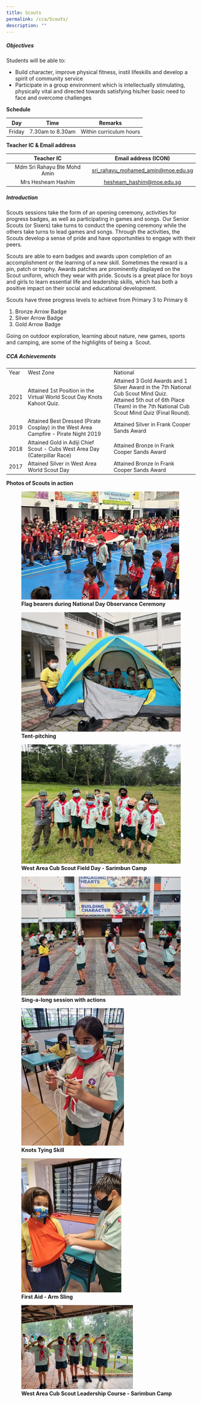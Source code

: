 ```yaml
---
title: Scouts
permalink: /cca/Scouts/
description: ""
---
```

##### **Objectives**

  

Students will be able to:

*   Build character, improve physical fitness, instil lifeskills and develop a spirit of community service 
*   Participate in a group environment which is intellectually stimulating, physically vital and directed towards satisfying his/her basic need to face and overcome challenges

  

**Schedule**

  

| Day | Time | Remarks |
| --- | --- | --- |
| Friday | 7.30am to 8.30am | Within curriculum hours |

  

**Teacher IC & Email address**

  

|          Teacher IC          |        Email address (ICON)        |
|:----------------------------:|:----------------------------------:|
| Mdm Sri Rahayu Bte Mohd Amin | sri_rahayu_mohamed_amin@moe.edu.sg |
|      Mrs Hesheam Hashim      |      hesheam_hashim@moe.edu.sg     |

  

##### **Introduction**

  

Scouts sessions take the form of an opening ceremony, activities for progress badges, as well as participating in games and songs. Our Senior Scouts (or Sixers) take turns to conduct the opening ceremony while the others take turns to lead games and songs. Through the activities, the Scouts develop a sense of pride and have opportunities to engage with their peers.     

  

Scouts are able to earn badges and awards upon completion of an accomplishment or the learning of a new skill. Sometimes the reward is a pin, patch or trophy. Awards patches are prominently displayed on the Scout uniform, which they wear with pride. Scouts is a great place for boys and girls to learn essential life and leadership skills, which has both a positive impact on their social and educational development.

  

Scouts have three progress levels to achieve from Primary 3 to Primary 6  

  

1.  Bronze Arrow Badge
2.  Silver Arrow Badge
3.  Gold Arrow Badge

  

Going on outdoor exploration, learning about nature, new games, sports and camping, are some of the highlights of being a  Scout.

##### **CCA Achievements**

|        |                                                                                      |                                             |
|--------|--------------------------------------------------------------------------------------|---------------------------------------------|
|  Year  |                                       West Zone                                      |                   National                  
2021 | Attained 1st Position in the Virtual World Scout Day Knots Kahoot Quiz.| Attained 3 Gold Awards and 1 Silver Award in the 7th National Cub Scout Mind Quiz. </br> Attained 5th out of 6th Place (Team) in the 7th National Cub Scout Mind Quiz (Final Round).|
|  2019  | Attained Best Dressed (Pirate Cosplay) in the West Area Campfire - Pirate Night 2019 | Attained Silver in Frank Cooper Sands Award |
|  2018  | Attained Gold in Adiji Chief Scout - Cubs West Area Day (Caterpillar Race)           | Attained Bronze in Frank Cooper Sands Award |
| 2017   | Attained Silver in West Area World Scout Day                                         | Attained Bronze in Frank Cooper Sands Award |

  
**Photos of Scouts in action**

<figure>

<img src="/images/Our%20Curriculum/Departments/CCA/Scouts/S1NEW.jpg">

<figcaption> <strong> Flag bearers during National Day Observance Ceremony </strong> </figcaption>

</figure>

<figure>

<img src="/images/Our%20Curriculum/Departments/CCA/Scouts/S2.jpg">

<figcaption> <strong> Tent-pitching </strong> </figcaption>

</figure>

<figure>

<img  src="/images/Our%20Curriculum/Departments/CCA/Scouts/S3.jpg">

<figcaption> <strong> West Area Cub Scout Field Day - Sarimbun Camp </strong> </figcaption>

</figure>

<figure>

<img src="/images/Our%20Curriculum/Departments/CCA/Scouts/S4.jpg">

<figcaption> <strong> Sing-a-long session with actions </strong> </figcaption>

</figure>

<figure>

<img src="/images/Our%20Curriculum/Departments/CCA/Scouts/S5.jpg">

<figcaption> <strong> Knots Tying Skill </strong> </figcaption>

</figure>

<figure>

<img src="/images/Our%20Curriculum/Departments/CCA/Scouts/S6.jpg">

<figcaption> <strong> First Aid - Arm Sling </strong> </figcaption>

</figure>

<figure>

<img style="width:70%;height:50%" src="/images/Our%20Curriculum/Departments/CCA/Scouts/S7.jpg">

<figcaption> <strong> West Area Cub Scout Leadership Course - Sarimbun Camp </strong> </figcaption>

</figure>